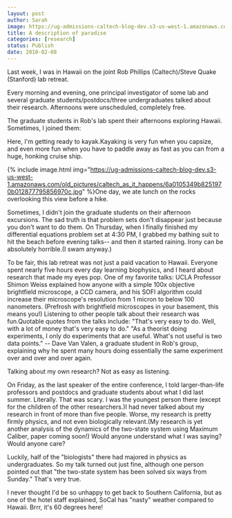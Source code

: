 ```yaml
---
layout: post
author: Sarah
image: https://ug-admissions-caltech-blog-dev.s3-us-west-1.amazonaws.com/old_pictures/caltech_as_it_happens/6a0105349b8251970b01287772a320970c.jpg
title: A description of paradise
categories: [research]
status: Publish
date: 2010-02-08
---
```



Last week, I was in Hawaii on the joint Rob Phillips
(Caltech)/Steve Quake (Stanford) lab retreat.

Every morning and evening, one principal investigator of some lab and
several graduate students/postdocs/three undergraduates talked about their
research. Afternoons were unscheduled,
completely free.

The graduate students in Rob's lab spent their afternoons
exploring Hawaii. Sometimes, I joined
them:

Here, I'm getting ready to kayak.Kayaking
is very fun when you capsize, and even more fun when you have to paddle away as fast as you can from a huge, honking cruise ship.


{% include image.html img="https://ug-admissions-caltech-blog-dev.s3-us-west-1.amazonaws.com/old_pictures/caltech_as_it_happens/6a0105349b8251970b012877795856970c.jpg" %}One day, we ate lunch on the rocks overlooking this view before a hike.

Sometimes, I didn't join the graduate students on their
afternoon excursions. The sad truth is
that problem sets don't disappear just because you don't want to do them. On Thursday, when I finally finished my
differential equations problem set at 4:30 PM, I grabbed my bathing suit to hit
the beach before evening talks-- and then it started raining. Irony can be absolutely horrible.(I swam anyway.)

To be fair, this lab retreat was not just a paid vacation to
Hawaii. Everyone spent nearly five hours
every day learning biophysics, and I heard about research that made my eyes pop. One of my favorite talks: UCLA Professor
Shimon Weiss explained how anyone with a simple 100x objective brightfield
microscope, a CCD camera, and his SOFI algorithm could increase their
microscope's resolution from 1 micron to below 100 nanometers. (Prefrosh with brightfield microscopes in
your basement, this means you!)
Listening to other people talk about their research was fun.Quotable quotes from the talks include:
"That's very easy to do. Well, with a lot of money that's very easy to do."
"As a theorist doing experiments, I only do experiments that are useful. What's not useful is two data points." -- Dave Van Valen, a graduate student in Rob's group, explaining why he spent many hours doing essentially the same experiment over and over and over again.

Talking about my own
research? Not as easy as listening.

On Friday, as the last speaker of the entire conference, I told
larger-than-life professors and postdocs and graduate students about what I did last summer. Literally. That was scary. I was the youngest person there (except for
the children of the other researchers.)I had never talked about my research in front of more than five
people. Worse, my research is pretty
firmly physics, and not even biologically relevant.(My research is yet another analysis of the dynamics of the two-state system using Maximum Caliber, paper coming soon!) Would anyone understand what I was
saying? Would anyone
care?

Luckily, half of the "biologists" there had
majored in physics as undergraduates. So my talk turned out just fine, although one person pointed out that "the two-state system has been solved six ways from Sunday." That's very true.

I never thought I'd be so unhappy to get back to Southern California, but as one
of the hotel staff explained, SoCal has "nasty" weather compared to
Hawaii. Brrr, it's 60 degrees here!
